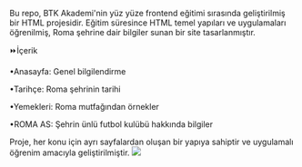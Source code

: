 Bu repo, BTK Akademi'nin yüz yüze frontend eğitimi sırasında geliştirilmiş bir HTML projesidir. Eğitim süresince HTML temel yapıları ve uygulamaları öğrenilmiş, Roma şehrine dair bilgiler sunan bir site tasarlanmıştır.

⏩İçerik

•Anasayfa: Genel bilgilendirme

•Tarihçe: Roma şehrinin tarihi

•Yemekleri: Roma mutfağından örnekler

•ROMA AS: Şehrin ünlü futbol kulübü hakkında bilgiler

Proje, her konu için ayrı sayfalardan oluşan bir yapıya sahiptir ve uygulamalı öğrenim amacıyla geliştirilmiştir.
![](romass.png)
